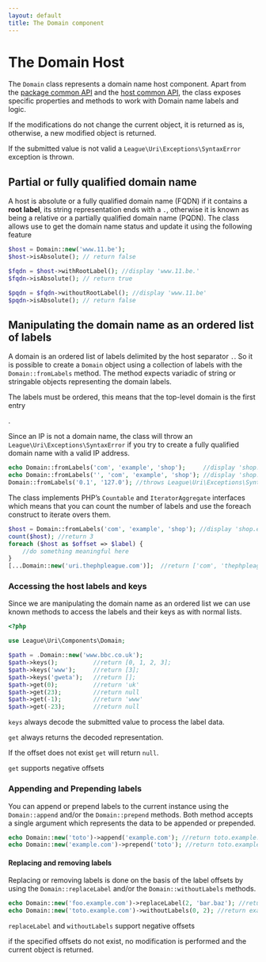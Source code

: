 ```yaml
---
layout: default
title: The Domain component
---
```


The Domain Host
=======

The `Domain` class represents a domain name host component. Apart from the [package common API](/components/7.0/)
and the [host common API](/components/7.0/path), the class exposes specific properties and methods to
work with Domain name labels and logic.

<p class="message-notice">If the modifications do not change the current object, it is returned as is, otherwise, a new modified object is returned.</p>
<p class="message-warning">If the submitted value is not valid a <code>League\Uri\Exceptions\SyntaxError</code> exception is thrown.</p>

## Partial or fully qualified domain name

A host is absolute or a fully qualified domain name (FQDN) if it contains a <strong>root label</strong>, its string
representation ends with a `.`, otherwise it is known as being a relative or a partially qualified domain name (PQDN).
The class allows use to get the domain name status and update it using the following feature

~~~php
$host = Domain::new('www.11.be');
$host->isAbsolute(); // return false

$fqdn = $host->withRootLabel(); //display 'www.11.be.'
$fqdn->isAbsolute(); // return true

$pqdn = $fqdn->withoutRootLabel(); //display 'www.11.be'
$pqdn->isAbsolute(); // return false
~~~

## Manipulating the domain name as an ordered list of labels

A domain is an ordered list of labels delimited by the host separator `.`. So it is possible to create a `Domain`
object using a collection of labels with the `Domain::fromLabels` method.
The method expects variadic of string or stringable objects representing the domain labels. 

<p class="message-warning">The labels must be ordered, this means that the top-level domain is the first entry</p>.
<p class="message-warning">Since an IP is not a domain name, the class will throw an
<code>League\Uri\Exceptions\SyntaxError</code> if you try to create a fully qualified domain name with a valid IP
address.</p>

~~~php
echo Domain::fromLabels('com', 'example', 'shop');     //display 'shop.example.com'
echo Domain::fromLabels('', 'com', 'example', 'shop'); //display 'shop.example.com.
Domain::fromLabels('0.1', '127.0'); //throws League\Uri\Exceptions\SyntaxError
~~~

The class implements PHP’s `Countable` and `IteratorAggregate` interfaces which means that you can count the number
of labels and use the foreach construct to iterate overs them.

~~~php
$host = Domain::fromLabels('com', 'example', 'shop'); //display 'shop.example.com'
count($host); //return 3
foreach ($host as $offset => $label) {
    //do something meaningful here
}
[...Domain::new('uri.thephpleague.com')];  //return ['com', 'thephpleague', 'uri'];
~~~

### Accessing the host labels and keys

Since we are manipulating the domain name as an ordered list we can use known methods to access the labels and their keys
as with normal lists.

~~~php
<?php

use League\Uri\Components\Domain;

$path = .Domain::new('www.bbc.co.uk');
$path->keys();          //return [0, 1, 2, 3];
$path->keys('www');     //return [3];
$path->keys('gweta');   //return [];
$path->get(0);          //return 'uk'
$path->get(23);         //return null
$path->get(-1);         //return 'www'
$path->get(-23);        //return null
~~~

<p class="message-notice"><code>keys</code> always decode the submitted value to process the label data.</p>
<p class="message-notice"><code>get</code> always returns the decoded representation.</p>
<p class="message-notice">If the offset does not exist <code>get</code> will return <code>null</code>.</p>
<p class="message-info"><code>get</code> supports negative offsets</p>

### Appending and Prepending labels

You can append or prepend labels to the current instance using the `Domain::append` and/or the `Domain::prepend` methods.
Both method accepts a single argument which represents the data to be appended or prepended.

~~~php
echo Domain::new('toto')->append('example.com'); //return toto.example.com
echo Domain::new('example.com')->prepend('toto'); //return toto.example.com
~~~

#### Replacing and removing labels

Replacing or removing labels is done on the basis of the label offsets by using the `Domain::replaceLabel` and/or
the `Domain::withoutLabels` methods.

~~~php
echo Domain::new('foo.example.com')->replaceLabel(2, 'bar.baz'); //return bar.baz.example.com
echo Domain::new('toto.example.com')->withoutLabels(0, 2); //return example
~~~

<p class="message-info"><code>replaceLabel</code> and <code>withoutLabels</code> support negative offsets</p>
<p class="message-warning">if the specified offsets do not exist, no modification is performed and the current object is returned.</p>
